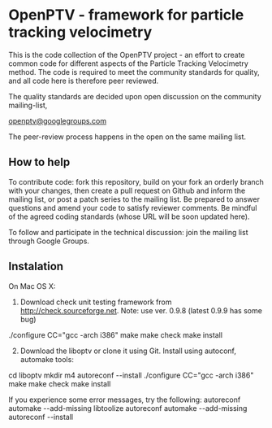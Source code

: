 OpenPTV - framework for particle tracking velocimetry
=====================================================

This is the code collection of the OpenPTV project - an effort to create
common code for different aspects of the Particle Tracking Velocimetry
method. The code is required to meet the community standards for quality, and
all code here is therefore peer reviewed.

The quality standards are decided upon open discussion on the community 
mailing-list, 

  openptv@googlegroups.com

The peer-review process happens in the open on the same mailing list.


How to help
-----------
To contribute code: fork this repository, build on your fork an orderly branch
with your changes, then create a pull request on Github and inform the mailing
list, or post a patch series to the mailing list. Be prepared to answer 
questions and amend your code to satisfy reviewer comments. Be mindful of the
agreed coding standards (whose URL will be soon updated here).

To follow and participate in the technical discussion: join the mailing list
through Google Groups.


Instalation
-----------

On Mac OS X:

1. Download check unit testing framework from http://check.sourceforge.net. Note: use ver. 0.9.8 (latest 0.9.9 has some bug)

./configure CC="gcc -arch i386"
make
make check
make install

2. Download the liboptv or clone it using Git. Install using autoconf, automake tools:


cd liboptv
mkdir m4
autoreconf --install
./configure CC="gcc -arch i386"
make
make check
make install


If you experience some error messages, try the following:
autoreconf
automake --add-missing
libtoolize 
autoreconf
automake --add-missing
autoreconf --install



